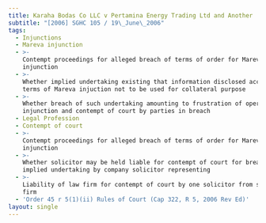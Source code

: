 ```yaml
---
title: Karaha Bodas Co LLC v Pertamina Energy Trading Ltd and Another
subtitle: "[2006] SGHC 105 / 19\_June\_2006"
tags:
  - Injunctions
  - Mareva injunction
  - >-
    Contempt proceedings for alleged breach of terms of order for Mareva
    injunction
  - >-
    Whether implied undertaking existing that information disclosed according to
    terms of Mareva injuction not to be used for collateral purpose
  - >-
    Whether breach of such undertaking amounting to frustration of operation of
    injunction and contempt of court by parties in breach
  - Legal Profession
  - Contempt of court
  - >-
    Contempt proceedings for alleged breach of terms of order for Mareva
    injunction
  - >-
    Whether solicitor may be held liable for contempt of court for breach of
    implied undertaking by company solicitor representing
  - >-
    Liability of law firm for contempt of court by one solicitor from such law
    firm
  - 'Order 45 r 5(1)(ii) Rules of Court (Cap 322, R 5, 2006 Rev Ed)'
layout: single
---
```



